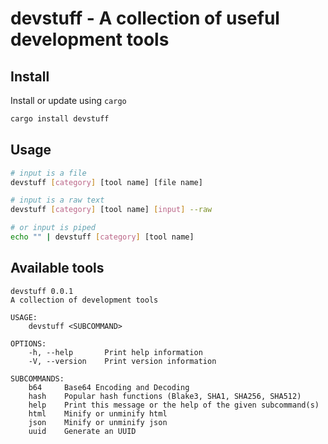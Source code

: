 # devstuff - A collection of useful development tools

## Install

Install or update using `cargo`
```bash
cargo install devstuff
```

## Usage
```bash
# input is a file
devstuff [category] [tool name] [file name]

# input is a raw text
devstuff [category] [tool name] [input] --raw

# or input is piped
echo "" | devstuff [category] [tool name]

```

## Available tools
```
devstuff 0.0.1
A collection of development tools

USAGE:
    devstuff <SUBCOMMAND>

OPTIONS:
    -h, --help       Print help information
    -V, --version    Print version information

SUBCOMMANDS:
    b64     Base64 Encoding and Decoding
    hash    Popular hash functions (Blake3, SHA1, SHA256, SHA512)
    help    Print this message or the help of the given subcommand(s)
    html    Minify or unminify html
    json    Minify or unminify json
    uuid    Generate an UUID

```